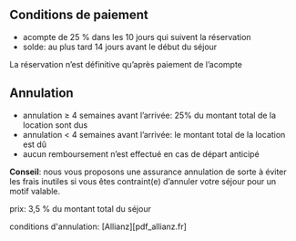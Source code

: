 
## Conditions de paiement
- acompte de 25 % dans les 10 jours qui suivent la réservation
- solde: au plus tard 14 jours avant le début du séjour

La réservation n’est définitive qu’après paiement de l’acompte

## Annulation
- annulation ≥ 4 semaines avant l’arrivée: 25% du montant total de la location sont dus
- annulation < 4 semaines avant l’arrivée: le montant total de la location est dû
- aucun remboursement n’est effectué en cas de départ anticipé

**Conseil**: nous vous proposons une assurance annulation de sorte à éviter les frais inutiles si vous êtes contraint(e) d’annuler votre séjour pour un motif valable.

prix: 3,5 % du montant total du séjour

conditions d'annulation: [Allianz][pdf_allianz.fr]
